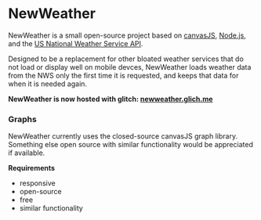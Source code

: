 # NewWeather
NewWeather is a small open-source project based on [canvasJS](https://canvasjs.com/), [Node.js](https://nodejs.org/en/), and the [US National Weather Service API](https://www.weather.gov/documentation/services-web-api).

Designed to be a replacement for other bloated weather services that do not load or display well on mobile devces, NewWeather loads weather data from the NWS only the first time it is requested, and keeps that data for when it is needed again.

**NewWeather is now hosted with glitch: [newweather.glich.me](https://newweather.glitch.me/)**

### Graphs
NewWeather currently uses the closed-source canvasJS graph library.
Something else open source with similar functionality would be appreciated if available.

**Requirements**
- responsive
- open-source
- free
- similar functionality
